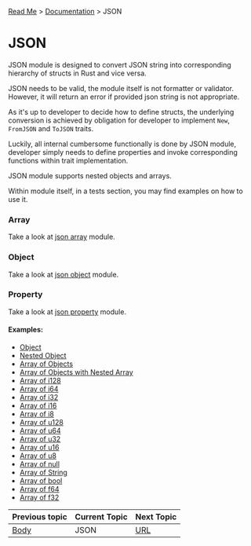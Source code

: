 [Read Me](https://github.com/bohdaq/rust-web-server/blob/main/README.md) > [Documentation](https://github.com/bohdaq/rust-web-server/tree/main/src/README.md)  > JSON 

# JSON 

JSON module is designed to convert JSON string into corresponding hierarchy of structs in Rust and vice versa.

JSON needs to be valid, the module itself is not formatter or validator. However, it will return an error if provided json string is not appropriate.

As it's up to developer to decide how to define structs, the underlying conversion is achieved by obligation for developer to implement `New`, `FromJSON` and `ToJSON` traits. 

Luckily, all internal cumbersome functionally is done by JSON module, developer simply needs to define properties and invoke corresponding functions within trait implementation.

JSON module supports nested objects and arrays.

Within module itself, in a tests section, you may find examples on how to use it. 

### Array

Take a look at [json array](https://github.com/bohdaq/rust-web-server/tree/main/src/json/array) module.

### Object

Take a look at [json object](https://github.com/bohdaq/rust-web-server/tree/main/src/json/object) module.

### Property

Take a look at [json property](https://github.com/bohdaq/rust-web-server/tree/main/src/json/property) module.


#### Examples:

- [Object](object/tests/example)
- [Nested Object](object/tests/example_multi_nested_object)
- [Array of Objects](array/object/example_multi_nested_object)
- [Array of Objects with Nested Array](array/object/example_multi_nested_object)
- [Array of i128](array/integer/example_list_i128)
- [Array of i64](array/integer/example_list_i64)
- [Array of i32](array/integer/example_list_i32)
- [Array of i16](array/integer/example_list_i16)
- [Array of i8](array/integer/example_list_i8)
- [Array of u128](array/integer/example_list_u128)
- [Array of u64](array/integer/example_list_u64)
- [Array of u32](array/integer/example_list_u32)
- [Array of u16](array/integer/example_list_u16)
- [Array of u8](array/integer/example_list_u8)
- [Array of null](array/null/example_list_null)
- [Array of String](array/string/example_list_string)
- [Array of bool](array/boolean/example_list_bool)
- [Array of f64](array/float/example_list_f64)
- [Array of f32](array/float/example_list_f32)

Previous topic | Current Topic | Next Topic
--- |---------------| ---
[Body](https://github.com/bohdaq/rust-web-server/tree/main/src/body) | JSON          | [URL](https://github.com/bohdaq/rust-web-server/tree/main/src/url)



